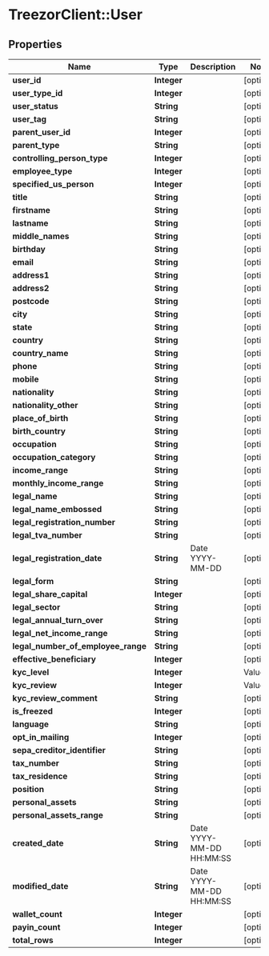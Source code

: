 # TreezorClient::User

## Properties
Name | Type | Description | Notes
------------ | ------------- | ------------- | -------------
**user_id** | **Integer** |  | [optional] 
**user_type_id** | **Integer** |  | [optional] 
**user_status** | **String** |  | [optional] 
**user_tag** | **String** |  | [optional] 
**parent_user_id** | **Integer** |  | [optional] 
**parent_type** | **String** |  | [optional] 
**controlling_person_type** | **Integer** |  | [optional] 
**employee_type** | **Integer** |  | [optional] 
**specified_us_person** | **Integer** |  | [optional] 
**title** | **String** |  | [optional] 
**firstname** | **String** |  | [optional] 
**lastname** | **String** |  | [optional] 
**middle_names** | **String** |  | [optional] 
**birthday** | **String** |  | [optional] 
**email** | **String** |  | [optional] 
**address1** | **String** |  | [optional] 
**address2** | **String** |  | [optional] 
**postcode** | **String** |  | [optional] 
**city** | **String** |  | [optional] 
**state** | **String** |  | [optional] 
**country** | **String** |  | [optional] 
**country_name** | **String** |  | [optional] 
**phone** | **String** |  | [optional] 
**mobile** | **String** |  | [optional] 
**nationality** | **String** |  | [optional] 
**nationality_other** | **String** |  | [optional] 
**place_of_birth** | **String** |  | [optional] 
**birth_country** | **String** |  | [optional] 
**occupation** | **String** |  | [optional] 
**occupation_category** | **String** |  | [optional] 
**income_range** | **String** |  | [optional] 
**monthly_income_range** | **String** |  | [optional] 
**legal_name** | **String** |  | [optional] 
**legal_name_embossed** | **String** |  | [optional] 
**legal_registration_number** | **String** |  | [optional] 
**legal_tva_number** | **String** |  | [optional] 
**legal_registration_date** | **String** | Date YYYY-MM-DD | [optional] 
**legal_form** | **String** |  | [optional] 
**legal_share_capital** | **Integer** |  | [optional] 
**legal_sector** | **String** |  | [optional] 
**legal_annual_turn_over** | **String** |  | [optional] 
**legal_net_income_range** | **String** |  | [optional] 
**legal_number_of_employee_range** | **String** |  | [optional] 
**effective_beneficiary** | **Integer** |  | [optional] 
**kyc_level** | **Integer** | | Value | Description | |----|----| | 0 | NONE | | 1 | LIGHT | | 2 | REGULAR | | 4 | REFUSED |  | [optional] 
**kyc_review** | **Integer** | | Value | Description | |----|----| | 0 | NONE | | 1 | PENDING | | 2 | VALIDATED | | 3 | REFUSED |  | [optional] 
**kyc_review_comment** | **String** |  | [optional] 
**is_freezed** | **Integer** |  | [optional] 
**language** | **String** |  | [optional] 
**opt_in_mailing** | **Integer** |  | [optional] 
**sepa_creditor_identifier** | **String** |  | [optional] 
**tax_number** | **String** |  | [optional] 
**tax_residence** | **String** |  | [optional] 
**position** | **String** |  | [optional] 
**personal_assets** | **String** |  | [optional] 
**personal_assets_range** | **String** |  | [optional] 
**created_date** | **String** | Date YYYY-MM-DD HH:MM:SS | [optional] 
**modified_date** | **String** | Date YYYY-MM-DD HH:MM:SS | [optional] 
**wallet_count** | **Integer** |  | [optional] 
**payin_count** | **Integer** |  | [optional] 
**total_rows** | **Integer** |  | [optional] 


